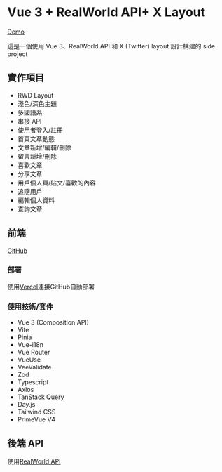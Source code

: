 # Vue 3 + RealWorld API+ X Layout

[Demo](https://vue-project-jyun.vercel.app/)

這是一個使用 Vue 3、RealWorld API 和 X (Twitter) layout 設計構建的 side project

## 實作項目

- RWD Layout
- 淺色/深色主題
- 多國語系
- 串接 API
- 使用者登入/註冊
- 首頁文章動態
- 文章新增/編輯/刪除
- 留言新增/刪除
- 喜歡文章
- 分享文章
- 用戶個人頁/貼文/喜歡的內容
- 追隨用戶
- 編輯個人資料
- 查詢文章

## 前端

[GitHub](https://github.com/njyun666666/vue-project)

### 部署

使用[Vercel](https://vercel.com)連接GitHub自動部署

### 使用技術/套件

- Vue 3 (Composition API)
- Vite
- Pinia
- Vue-i18n
- Vue Router
- VueUse
- VeeValidate
- Zod
- Typescript
- Axios
- TanStack Query
- Day.js
- Tailwind CSS
- PrimeVue V4

## 後端 API

使用[RealWorld API](https://main--realworld-docs.netlify.app/docs/specs/frontend-specs/api#demo-api)
